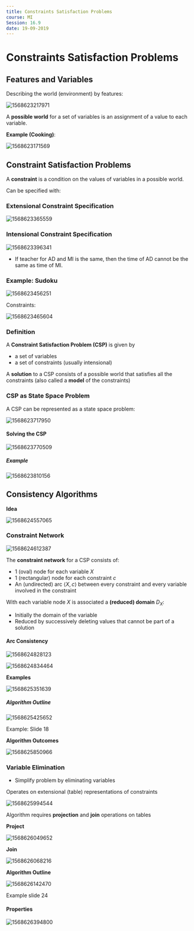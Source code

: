 ```yaml
---
title: Constraints Satisfaction Problems
course: MI
Session: 16.9
date: 19-09-2019
---
```


# Constraints Satisfaction Problems

## Features and Variables

Describing the world (environment) by features:

![1568623217971](images/09-16-constrains-satisfaction-problems/1568623217971.png)



A **possible world** for a set of variables is an assignment of a value to each variable.

**Example (Cooking)**:

![1568623171569](images/09-16-constrains-satisfaction-problems/1568623171569.png)



## Constraint Satisfaction Problems

A **constraint** is a condition on the values of variables in a possible world.

Can be specified with:

### Extensional Constraint Specification

![1568623365559](images/09-16-constrains-satisfaction-problems/1568623365559.png)

### Intensional Constraint Specification

![1568623396341](images/09-16-constrains-satisfaction-problems/1568623396341.png)

* If teacher for AD and MI is the same, then the time of AD cannot be the same as time of MI.

### Example: Sudoku

![1568623456251](images/09-16-constrains-satisfaction-problems/1568623456251.png)

Constraints:

![1568623465604](images/09-16-constrains-satisfaction-problems/1568623465604.png)



### Definition

A **Constraint Satisfaction Problem (CSP)** is given by

* a set of variables
* a set of constraints (usually intensional)

A **solution** to a CSP consists of a possible world that satisfies all the constraints (also called a **model** of the constraints)



### CSP as State Space Problem

A CSP can be represented as a state space problem:

![1568623717950](images/09-16-constrains-satisfaction-problems/1568623717950.png)



#### Solving the CSP

![1568623770509](images/09-16-constrains-satisfaction-problems/1568623770509.png)

##### Example

![1568623810156](images/09-16-constrains-satisfaction-problems/1568623810156.png)



## Consistency Algorithms

**Idea**

![1568624557065](images/09-16-constrains-satisfaction-problems/1568624557065.png)



### Constraint Network

![1568624612387](images/09-16-constrains-satisfaction-problems/1568624612387.png)

The **constraint network** for a CSP consists of:

* 1 (oval) node for each variable $X$
* 1 (rectangular) node for each constraint $c$
* An (undirected) arc $\langle X,c \rangle$ between every constraint and every variable involved in the constraint

With each variable node $X$ is associated a **(reduced) domain** $D_X$:

* Initially the domain of the variable
* Reduced by successively deleting values that cannot be part of a solution



#### Arc Consistency

![1568624828123](images/09-16-constrains-satisfaction-problems/1568624828123.png)

![1568624834464](images/09-16-constrains-satisfaction-problems/1568624834464.png)

**Examples**

![1568625351639](images/09-16-constrains-satisfaction-problems/1568625351639.png)

##### Algorithm Outline

![1568625425652](images/09-16-constrains-satisfaction-problems/1568625425652.png)



Example: Slide 18

**Algorithm Outcomes**

![1568625850966](images/09-16-constrains-satisfaction-problems/1568625850966.png)



### Variable Elimination

* Simplify problem by eliminating variables

Operates on extensional (table) representations of constraints

![1568625994544](images/09-16-constrains-satisfaction-problems/1568625994544.png)

Algorithm requires **projection** and **join** operations on tables

**Project**

![1568626049652](../CC/images/01-turing-maskiner/1568626049652.png)

**Join**

![1568626068216](images/09-16-constrains-satisfaction-problems/1568626068216.png)

**Algorithm Outline**

![1568626142470](images/09-16-constrains-satisfaction-problems/1568626142470.png)

Example slide 24

#### Properties

![1568626394800](images/09-16-constrains-satisfaction-problems/1568626394800.png)

